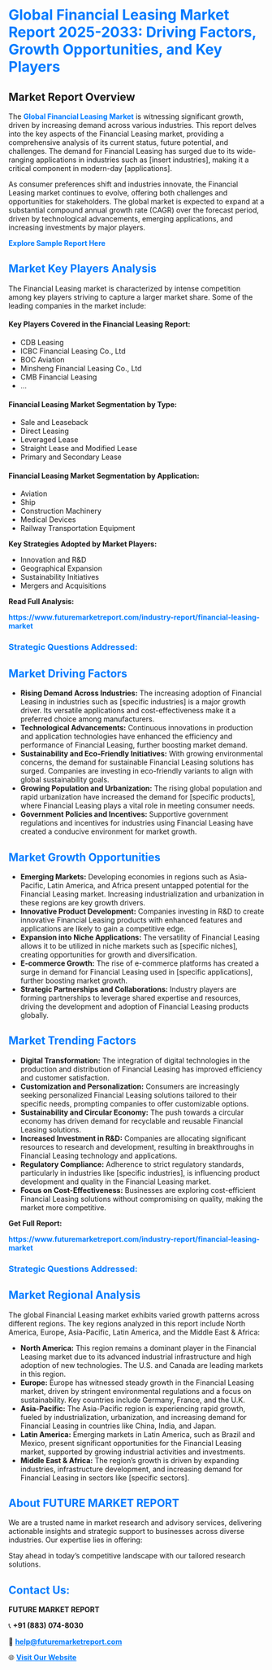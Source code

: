 <h1 style="color: #007BFF;">Global Financial Leasing Market Report 2025-2033: Driving Factors, Growth Opportunities, and Key Players</h1>

<section id="overview">
<h2>Market Report Overview</h2>
<p>The <a href="https://www.futuremarketreport.com/industry-report/financial-leasing-market" style="color: #007BFF; text-decoration: none;"><strong>Global Financial Leasing Market</strong></a> is witnessing significant growth, driven by increasing demand across various industries. This report delves into the key aspects of the Financial Leasing market, providing a comprehensive analysis of its current status, future potential, and challenges. The demand for Financial Leasing has surged due to its wide-ranging applications in industries such as [insert industries], making it a critical component in modern-day [applications].</p>
<p>As consumer preferences shift and industries innovate, the Financial Leasing market continues to evolve, offering both challenges and opportunities for stakeholders. The global market is expected to expand at a substantial compound annual growth rate (CAGR) over the forecast period, driven by technological advancements, emerging applications, and increasing investments by major players.</p>
</section>

<section id="overview">
<p><a href="https://www.futuremarketreport.com/request-sample/reportId=106387" style="color: #007BFF; text-decoration: none;"><strong>Explore Sample Report Here</strong></a></p>
</section>

<section id="key-players">
<h2 style="color: #007BFF;">Market Key Players Analysis</h2>
<p>The Financial Leasing market is characterized by intense competition among key players striving to capture a larger market share. Some of the leading companies in the market include:</p>
<h4>Key Players Covered in the Financial Leasing Report:</h4>
<ul><li>CDB Leasing</li><li>ICBC Financial Leasing Co., Ltd</li><li>BOC Aviation</li><li>Minsheng Financial Leasing Co., Ltd</li><li>CMB Financial Leasing</li><li>...</li></ul>
<h4>Financial Leasing Market Segmentation by Type:</h4>
<ul><li>Sale and Leaseback</li><li>Direct Leasing</li><li>Leveraged Lease</li><li>Straight Lease and Modified Lease</li><li>Primary and Secondary Lease</li></ul>

<h4>Financial Leasing Market Segmentation by Application:</h4>
<ul><li>Aviation</li><li>Ship</li><li>Construction Machinery</li><li>Medical Devices</li><li>Railway Transportation Equipment</li></ul>
<p><strong>Key Strategies Adopted by Market Players:</strong></p>
<ul>
<li>Innovation and R&D</li>
<li>Geographical Expansion</li>
<li>Sustainability Initiatives</li>
<li>Mergers and Acquisitions</li>
</ul>
</section>

<section>
<p><strong>Read Full Analysis: </strong></p><a href="https://www.futuremarketreport.com/industry-report/financial-leasing-market" style="color: #007BFF; text-decoration: none;"><strong>https://www.futuremarketreport.com/industry-report/financial-leasing-market</strong></a>
<h3 style="color: #007BFF;">Strategic Questions Addressed:</h3>
</section>

<section id="driving-factors">
<h2 style="color: #007BFF;">Market Driving Factors</h2>
<ul>
<li><strong>Rising Demand Across Industries:</strong> The increasing adoption of Financial Leasing in industries such as [specific industries] is a major growth driver. Its versatile applications and cost-effectiveness make it a preferred choice among manufacturers.</li>
<li><strong>Technological Advancements:</strong> Continuous innovations in production and application technologies have enhanced the efficiency and performance of Financial Leasing, further boosting market demand.</li>
<li><strong>Sustainability and Eco-Friendly Initiatives:</strong> With growing environmental concerns, the demand for sustainable Financial Leasing solutions has surged. Companies are investing in eco-friendly variants to align with global sustainability goals.</li>
<li><strong>Growing Population and Urbanization:</strong> The rising global population and rapid urbanization have increased the demand for [specific products], where Financial Leasing plays a vital role in meeting consumer needs.</li>
<li><strong>Government Policies and Incentives:</strong> Supportive government regulations and incentives for industries using Financial Leasing have created a conducive environment for market growth.</li>
</ul>
</section>

<section id="growth-opportunities">
<h2 style="color: #007BFF;">Market Growth Opportunities</h2>
<ul>
<li><strong>Emerging Markets:</strong> Developing economies in regions such as Asia-Pacific, Latin America, and Africa present untapped potential for the Financial Leasing market. Increasing industrialization and urbanization in these regions are key growth drivers.</li>
<li><strong>Innovative Product Development:</strong> Companies investing in R&D to create innovative Financial Leasing products with enhanced features and applications are likely to gain a competitive edge.</li>
<li><strong>Expansion into Niche Applications:</strong> The versatility of Financial Leasing allows it to be utilized in niche markets such as [specific niches], creating opportunities for growth and diversification.</li>
<li><strong>E-commerce Growth:</strong> The rise of e-commerce platforms has created a surge in demand for Financial Leasing used in [specific applications], further boosting market growth.</li>
<li><strong>Strategic Partnerships and Collaborations:</strong> Industry players are forming partnerships to leverage shared expertise and resources, driving the development and adoption of Financial Leasing products globally.</li>
</ul>
</section>

<section id="trending-factors">
<h2 style="color: #007BFF;">Market Trending Factors</h2>
<ul>
<li><strong>Digital Transformation:</strong> The integration of digital technologies in the production and distribution of Financial Leasing has improved efficiency and customer satisfaction.</li>
<li><strong>Customization and Personalization:</strong> Consumers are increasingly seeking personalized Financial Leasing solutions tailored to their specific needs, prompting companies to offer customizable options.</li>
<li><strong>Sustainability and Circular Economy:</strong> The push towards a circular economy has driven demand for recyclable and reusable Financial Leasing solutions.</li>
<li><strong>Increased Investment in R&D:</strong> Companies are allocating significant resources to research and development, resulting in breakthroughs in Financial Leasing technology and applications.</li>
<li><strong>Regulatory Compliance:</strong> Adherence to strict regulatory standards, particularly in industries like [specific industries], is influencing product development and quality in the Financial Leasing market.</li>
<li><strong>Focus on Cost-Effectiveness:</strong> Businesses are exploring cost-efficient Financial Leasing solutions without compromising on quality, making the market more competitive.</li>
</ul>
</section>

<section>
<p><strong>Get Full Report: </strong></p><a href="https://www.futuremarketreport.com/industry-report/financial-leasing-market" style="color: #007BFF; text-decoration: none;"><strong>https://www.futuremarketreport.com/industry-report/financial-leasing-market</strong></a>
<h3 style="color: #007BFF;">Strategic Questions Addressed:</h3>
</section>


<section id="regional-analysis">
<h2 style="color: #007BFF;">Market Regional Analysis</h2>
<p>The global Financial Leasing market exhibits varied growth patterns across different regions. The key regions analyzed in this report include North America, Europe, Asia-Pacific, Latin America, and the Middle East & Africa:</p>
<ul>
<li><strong>North America:</strong> This region remains a dominant player in the Financial Leasing market due to its advanced industrial infrastructure and high adoption of new technologies. The U.S. and Canada are leading markets in this region.</li>
<li><strong>Europe:</strong> Europe has witnessed steady growth in the Financial Leasing market, driven by stringent environmental regulations and a focus on sustainability. Key countries include Germany, France, and the U.K.</li>
<li><strong>Asia-Pacific:</strong> The Asia-Pacific region is experiencing rapid growth, fueled by industrialization, urbanization, and increasing demand for Financial Leasing in countries like China, India, and Japan.</li>
<li><strong>Latin America:</strong> Emerging markets in Latin America, such as Brazil and Mexico, present significant opportunities for the Financial Leasing market, supported by growing industrial activities and investments.</li>
<li><strong>Middle East & Africa:</strong> The region’s growth is driven by expanding industries, infrastructure development, and increasing demand for Financial Leasing in sectors like [specific sectors].</li>
</ul>
</section>

<footer>
<h2 style="color: #007BFF;">About FUTURE MARKET REPORT</h2>
<p>We are a trusted name in market research and advisory services, delivering actionable insights and strategic support to businesses across diverse industries. Our expertise lies in offering:</p>

<p>Stay ahead in today’s competitive landscape with our tailored research solutions.</p>

<h2 style="color: #007BFF;">Contact Us:</h2>
<p><strong>FUTURE MARKET REPORT</strong></p>
<p>📞 <strong>+91 (883) 074-8030</strong></p>
<p>📧 <strong><a href="mailto:help@futuremarketreport.com" style="color: #007BFF;">help@futuremarketreport.com</a></strong></p>
<p>🌐 <strong><a href="https://www.futuremarketreport.com/" style="color: #007BFF;">Visit Our Website</a></strong></p>
</footer>